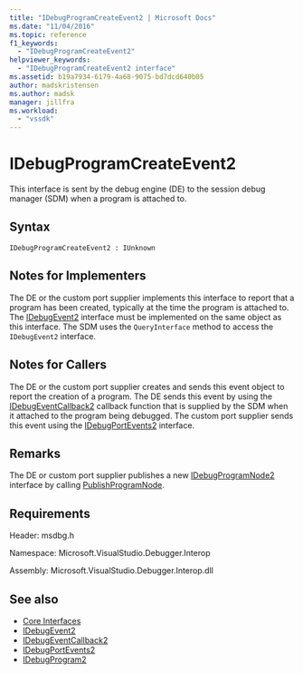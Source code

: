 ```yaml
---
title: "IDebugProgramCreateEvent2 | Microsoft Docs"
ms.date: "11/04/2016"
ms.topic: reference
f1_keywords:
  - "IDebugProgramCreateEvent2"
helpviewer_keywords:
  - "IDebugProgramCreateEvent2 interface"
ms.assetid: b19a7934-6179-4a68-9075-bd7dcd640b05
author: madskristensen
ms.author: madsk
manager: jillfra
ms.workload:
  - "vssdk"
---
```

# IDebugProgramCreateEvent2
This interface is sent by the debug engine (DE) to the session debug manager (SDM) when a program is attached to.

## Syntax

```
IDebugProgramCreateEvent2 : IUnknown
```

## Notes for Implementers
 The DE or the custom port supplier implements this interface to report that a program has been created, typically at the time the program is attached to. The [IDebugEvent2](../../../extensibility/debugger/reference/idebugevent2.md) interface must be implemented on the same object as this interface. The SDM uses the `QueryInterface` method to access the `IDebugEvent2` interface.

## Notes for Callers
 The DE or the custom port supplier creates and sends this event object to report the creation of a program. The DE sends this event by using the [IDebugEventCallback2](../../../extensibility/debugger/reference/idebugeventcallback2.md) callback function that is supplied by the SDM when it attached to the program being debugged. The custom port supplier sends this event using the [IDebugPortEvents2](../../../extensibility/debugger/reference/idebugportevents2.md) interface.

## Remarks
 The DE or custom port supplier publishes a new [IDebugProgramNode2](../../../extensibility/debugger/reference/idebugprogramnode2.md) interface by calling [PublishProgramNode](../../../extensibility/debugger/reference/idebugprogrampublisher2-publishprogramnode.md).

## Requirements
 Header: msdbg.h

 Namespace: Microsoft.VisualStudio.Debugger.Interop

 Assembly: Microsoft.VisualStudio.Debugger.Interop.dll

## See also
- [Core Interfaces](../../../extensibility/debugger/reference/core-interfaces.md)
- [IDebugEvent2](../../../extensibility/debugger/reference/idebugevent2.md)
- [IDebugEventCallback2](../../../extensibility/debugger/reference/idebugeventcallback2.md)
- [IDebugPortEvents2](../../../extensibility/debugger/reference/idebugportevents2.md)
- [IDebugProgram2](../../../extensibility/debugger/reference/idebugprogram2.md)